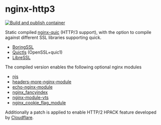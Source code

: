 # nginx-http3
[![Build and publish container](https://github.com/robvanoostenrijk/nginx-http3/actions/workflows/main.yml/badge.svg)](https://github.com/robvanoostenrijk/nginx-http3/actions/workflows/main.yml)

Static compiled [nginx-quic](https://hg.nginx.org/nginx-quic) (HTTP/3 support), with the option to compile against different SSL libraries supporting quick.

 - [BoringSSL](https://github.com/google/boringssl)
 - [Quictls](https://github.com/quictls/openssl) (OpenSSL+quic1)
 - [LibreSSL](https://github.com/libressl-portable/portable)

The compiled version enables the following optional nginx modules

 - [njs](https://nginx.org/en/docs/njs/)
 - [headers-more-nginx-module](https://github.com/openresty/headers-more-nginx-module)
 - [echo-nginx-module](https://github.com/openresty/echo-nginx-module)
 - [nginx_fancyindex](https://github.com/aperezdc/ngx-fancyindex)
 - [nginx-module-vts](https://github.com/vozlt/nginx-module-vts)
 - [nginx_cookie_flag_module](https://github.com/AirisX/nginx_cookie_flag_module)

Additionally a patch is applied to enable HTTP/2 HPACK feature developed by [Cloudflare](https://blog.cloudflare.com/hpack-the-silent-killer-feature-of-http-2/).
